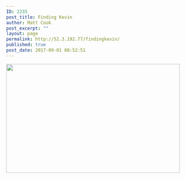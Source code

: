 ```yaml
---
ID: 2235
post_title: Finding Kevin
author: Matt Cook
post_excerpt: ""
layout: page
permalink: http://52.3.192.77/findingkevin/
published: true
post_date: 2017-09-01 08:52:51
---
```

<img class="alignnone size-medium wp-image-2234" src="http://52.3.192.77/wp-content/uploads/2017/09/findingkevin-470x294.jpg" alt="" width="470" height="294" />